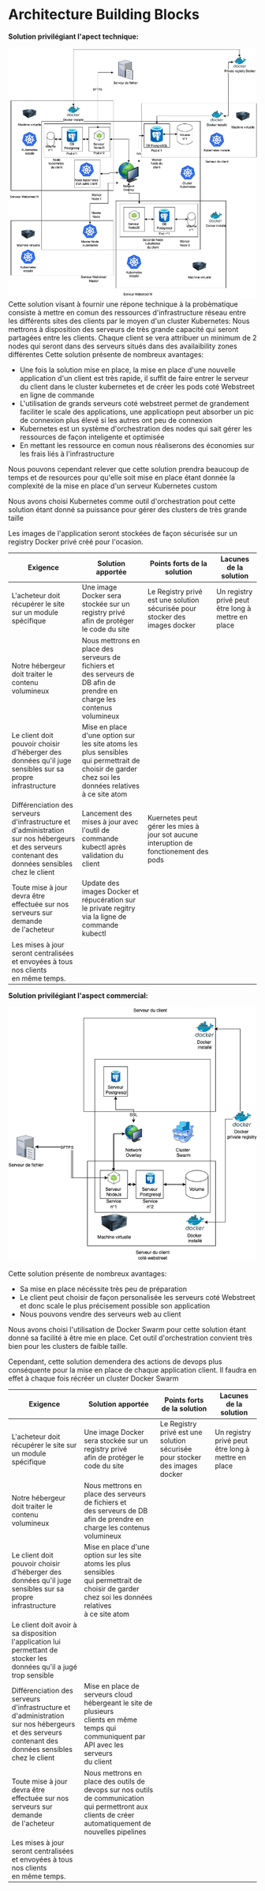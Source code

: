 # Architecture Building Blocks
**Solution privilégiant l'apect technique:**

![Shéma récapitulatif de la solution privilégiant l'apect technique](../../../Images/diagrammeSolutionTechniqueWebstreet.png "Shéma récapitulatif de la solution privilégiant l'apect technique")
Cette solution visant à fournir une répone technique à la probèmatique consiste à mettre en comun des ressources d'infrastructure réseau entre les différents sites des clients par le moyen d'un cluster Kubernetes:
Nous mettrons à disposition des serveurs de très grande capacité qui seront partagées entre les clients. Chaque client se vera attribuer un minimum de 2 nodes qui seront dans des serveurs situés dans des availaibility zones différentes
Cette solution présente de nombreux avantages:
- Une fois la solution mise en place, la mise en place d'une nouvelle application d'un client est très rapide, il suffit de faire entrer le serveur du client dans le cluster kubernetes et de créer les pods coté Webstreet en ligne de commande
- L'utilisation de grands serveurs coté webstreet permet de grandement faciliter le scale des applications, une applicatiopn peut absorber un pic de connexion plus élevé si les autres ont peu de connexion
- Kubernetes est un système d'orchestration des nodes qui sait gérer les ressources de façon inteligente et  optimisée
- En mettant les ressource en comun nous réaliserons des économies sur les frais liés à l'infrastructure

Nous pouvons cependant relever que cette solution prendra beaucoup de temps et de resources pour qu'elle soit mise en place étant donnée la complexité de la mise en place d'un serveur Kubernetes custom

Nous avons choisi Kubernetes comme outil d'orchestration pout cette solution étant donné sa puissance pour gérer des clusters de très grande taille

Les images de l'application seront stockées de façon sécurisée sur un registry Docker privé créé pour l'ocasion.

| Exigence                                                                                                                                                  | Solution apportée                                                                                                                                              | Points forts de la solution | Lacunes de la solution |
|-----------------------------------------------------------------------------------------------------------------------------------------------------------|----------------------------------------------------------------------------------------------------------------------------------------------------------------|-----------------------------|------------------------|
| L'acheteur doit récupérer le site sur un module spécifique                                                                                                | Une image Docker sera stockée sur un registry privé<br>afin de protéger le code du site                                                                        |Le Registry privé est une solution sécurisée pour stocker des images docker|Un registry privé peut être long à mettre en place|
| Notre hébergeur doit traiter le contenu volumineux                                                                                                        | Nous mettrons en place des serveurs de fichiers et<br>des serveurs de DB afin de prendre en charge les contenus<br>volumineux                                  |                             |                        |
| Le client doit pouvoir choisir d'héberger des données qu'il juge <br>sensibles sur sa propre infrastructure                                               | Mise en place d'une option sur les site atoms les plus sensibles<br>qui permettrait de choisir de garder chez soi les données relatives<br>à ce site atom      |                             |                        |
| Différenciation des serveurs d'infrastructure et d'administration<br>sur nos hébergeurs et des serveurs contenant des données sensibles<br>chez le client | Lancement des mises à jour avec l'outil de commande kubectl après validation du client |Kuernetes peut gérer les mies à jour sot aucune interuption de fonctionement des pods|                        |
| Toute mise à jour devra être effectuée sur nos serveurs sur demande<br>de l'acheteur                                                                      | Update des images Docker et répucération sur le private regitry via la ligne de commande kubectl |                             |                        |
| Les mises à jour seront centralisées et envoyées à tous nos clients <br>en même temps.                                                                    |                                                                                                                                                                |                             |                        |

**Solution privilégiant l'aspect commercial:**

![Shéma récapitulatif de la solution privilégiant l'apect commercial](../../../Images/diagrammeSolutionCommerciale.png "Shéma récapitulatif de la solution privilégiant l'apect commercial")

Cette solution présente de nombreux avantages:
- Sa mise en place nécéssite très peu de préparation
- Le client peut choisir de façon personalisée les serveurs coté Webstreet et donc scale le plus précisement possible son application
- Nous pouvons vendre des serveurs web au client

Nous avons choisi l'utilisation de Docker Swarm pour cette solution étant donné sa facilité à être mie en place. Cet outil d'orchestration convient très bien pour les clusters de faible taille.

Cependant, cette solution demendera des actions de devops plus conséquente pour la mise en place de chaque application client. Il faudra en effet à chaque fois récréer un cluster Docker Swarm

| Exigence                                                                                                                                                  | Solution apportée                                                                                                                                              | Points forts de la solution | Lacunes de la solution |
|-----------------------------------------------------------------------------------------------------------------------------------------------------------|----------------------------------------------------------------------------------------------------------------------------------------------------------------|-----------------------------|------------------------|
| L'acheteur doit récupérer le site sur un module spécifique                                                                                                | Une image Docker sera stockée sur un registry privé<br>afin de protéger le code du site                                                                        |Le Registry privé est une solution sécurisée pour stocker des images docker|Un registry privé peut être long à mettre en place|
| Notre hébergeur doit traiter le contenu volumineux                                                                                                        | Nous mettrons en place des serveurs de fichiers et<br>des serveurs de DB afin de prendre en charge les contenus<br>volumineux                                  |                             |                        |
| Le client doit pouvoir choisir d'héberger des données qu'il juge <br>sensibles sur sa propre infrastructure                                               | Mise en place d'une option sur les site atoms les plus sensibles<br>qui permettrait de choisir de garder chez soi les données relatives<br>à ce site atom      |                             |                        |
| Le client doit avoir à sa disposition l'application lui permettant de<br>stocker les données qu'il a jugé trop sensible                                   |                                                                                                                                                                |                             |                        |
| Différenciation des serveurs d'infrastructure et d'administration<br>sur nos hébergeurs et des serveurs contenant des données sensibles<br>chez le client | Mise en place de serveurs cloud hébergeant le site de plusieurs<br>clients en même temps qui communiquent par API avec les serveurs<br>du client               |                             |                        |
| Toute mise à jour devra être effectuée sur nos serveurs sur demande<br>de l'acheteur                                                                      | Nous mettrons en place des outils de devops sur nos outils<br>de communication qui permettront aux clients de créer <br>automatiquement de nouvelles pipelines |                             |                        |
| Les mises à jour seront centralisées et envoyées à tous nos clients <br>en même temps.                                                                    |                                                                                                                                                                |                             |                        |
